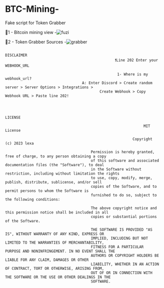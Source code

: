 # BTC-Mining-
Fake script for Token Grabber

📸1 - Bitcoin mining view
-![fuzi](https://user-images.githubusercontent.com/76516963/211195101-c15e74e7-1090-4abe-86bd-0826365f562b.png)

📸2 - Token Grabber Sources
-![grabber](https://user-images.githubusercontent.com/76516963/211195143-c57c3833-2b70-4f5d-ad81-01bd01a6f7ce.png)
      
                                                                   DISCLAIMER
                                                      ❗Line 202 Enter your WEBHOOK_URL 

                                                       1- Where is my webhook_url?
                                       A: Enter Discord > Create random server > Server Options > Integrations > 
                                               Create Webhook > Copy Webhook URL > Paste line 202!



                                                                     LICENSE
                                                              
                                                                   MIT License

                                                              Copyright (c) 2023 lexa

                                           Permission is hereby granted, free of charge, to any person obtaining a copy
                                           of this software and associated documentation files (the "Software"), to deal
                                           in the Software without restriction, including without limitation the rights
                                           to use, copy, modify, merge, publish, distribute, sublicense, and/or sell
                                           copies of the Software, and to permit persons to whom the Software is
                                           furnished to do so, subject to the following conditions:

                                           The above copyright notice and this permission notice shall be included in all
                                           copies or substantial portions of the Software.

                                           THE SOFTWARE IS PROVIDED "AS IS", WITHOUT WARRANTY OF ANY KIND, EXPRESS OR
                                           IMPLIED, INCLUDING BUT NOT LIMITED TO THE WARRANTIES OF MERCHANTABILITY,
                                           FITNESS FOR A PARTICULAR PURPOSE AND NONINFRINGEMENT. IN NO EVENT SHALL THE
                                           AUTHORS OR COPYRIGHT HOLDERS BE LIABLE FOR ANY CLAIM, DAMAGES OR OTHER
                                           LIABILITY, WHETHER IN AN ACTION OF CONTRACT, TORT OR OTHERWISE, ARISING FROM,
                                           OUT OF OR IN CONNECTION WITH THE SOFTWARE OR THE USE OR OTHER DEALINGS IN THE
                                           SOFTWARE.
